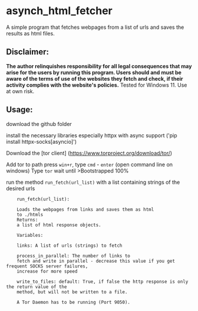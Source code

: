 # asynch_html_fetcher
A simple program that fetches webpages from a list of urls and saves the results as html files.

## Disclaimer:
**The author relinquishes responsibility for all legal consequences that may arise for the users by running this program. Users should and must be aware of the terms of use of the websites they fetch and check, if their activity complies with the website's policies.**
Tested for Windows 11.
Use at own risk.

## Usage:

download the github folder

install the necessary libraries
especially httpx with async support 
('pip install httpx-socks[asyncio]')

Download the [tor client]
(https://www.torproject.org/download/tor/)

Add tor to path
press ```win+r```, type ```cmd``` - ```enter``` (open command line on windows) 
Type ```tor```
wait until >Bootstrapped 100%

run the method ```run_fetch(url_list)``` with a list containing strings of the desired urls


        
        run_fetch(url_list):
        
        Loads the webpages from links and saves them as html
        to ./htmls
        Returns:
        a list of html response objects.

        Variables: 

        links: A list of urls (strings) to fetch

        process_in_parallel: The number of links to 
        fetch and write in parallel - decrease this value if you get frequent SOCKS server failures, 
        increase for more speed

        write_to_files: default: True, if false the http response is only the return value of the
        method, but will not be written to a file.

        A Tor Daemon has to be running (Port 9050).
      
